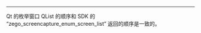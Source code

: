 <Title>Qt 的枚举窗口和 SDK 内的窗口枚举有什么对应关系？</Title>


---

Qt 的枚举窗口 QList 的顺序和 SDK 的 “zego_screencapture_enum_screen_list” 返回的顺序是一致的。